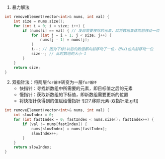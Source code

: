 1. 暴力解法
```C
int removeElement(vector<int>& nums, int val) {
    int size = nums.size();
    for (int i = 0; i < size; i++) {
        if (nums[i] == val) { // 发现需要移除的元素，就将数组集体向前移动一位
            for (int j = i + 1; j < size; j++) {
                nums[j - 1] = nums[j];
            }
            i--; // 因为下标i以后的数值都向前移动了一位，所以i也向前移动一位
            size--; // 此时数组的大小-1
        }
    }
    return size;
}
```
2. 双指针法：将两层`for循环`转变为一层`for循环`
	- 快指针：寻找新数组中所需要的元素，即目标值之后的元素
	- 慢指针：获取新数组的下标值，即新数组需要更新的位置
	- 将快指针获得到的值赋给慢指针
![[27.移除元素-双指针法.gif]]
```C
int removeElement(vector<int>& nums, int val) {
    int slowIndex = 0;
    for (int fastIndex = 0; fastIndex < nums.size(); fastIndex++) {
        if (val != nums[fastIndex]) {
            nums[slowIndex] = nums[fastIndex];
            slowIndex++;
        }
    }
    return slowIndex;
}
```